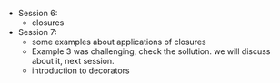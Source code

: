 + Session 6:
  - closures
+ Session 7: 
  - some examples about applications of closures 
  - Example 3 was challenging, check the sollution. we will discuss about it, next session.
  - introduction to decorators
